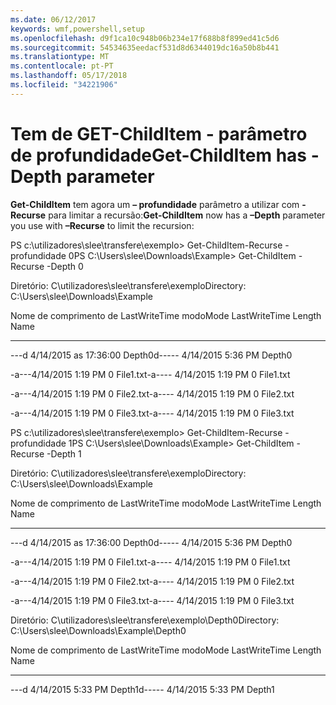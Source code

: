 ```yaml
---
ms.date: 06/12/2017
keywords: wmf,powershell,setup
ms.openlocfilehash: d9f1ca10c948b06b234e17f688b8f899ed41c5d6
ms.sourcegitcommit: 54534635eedacf531d8d6344019dc16a50b8b441
ms.translationtype: MT
ms.contentlocale: pt-PT
ms.lasthandoff: 05/17/2018
ms.locfileid: "34221906"
---
```

# <a name="get-childitem-has--depth-parameter"></a><span data-ttu-id="afdf9-102">Tem de GET-ChildItem - parâmetro de profundidade</span><span class="sxs-lookup"><span data-stu-id="afdf9-102">Get-ChildItem has -Depth parameter</span></span>
<span data-ttu-id="afdf9-103">**Get-ChildItem** tem agora um **– profundidade** parâmetro a utilizar com **-Recurse** para limitar a recursão:</span><span class="sxs-lookup"><span data-stu-id="afdf9-103">**Get-ChildItem** now has a **–Depth** parameter you use with **–Recurse** to limit the recursion:</span></span>

<span data-ttu-id="afdf9-104">PS c:\\utilizadores\\slee\\transfere\\exemplo&gt; Get-ChildItem-Recurse - profundidade 0</span><span class="sxs-lookup"><span data-stu-id="afdf9-104">PS C:\\Users\\slee\\Downloads\\Example&gt; Get-ChildItem -Recurse -Depth 0</span></span>

<span data-ttu-id="afdf9-105">Diretório: C\\utilizadores\\slee\\transfere\\exemplo</span><span class="sxs-lookup"><span data-stu-id="afdf9-105">Directory: C:\\Users\\slee\\Downloads\\Example</span></span>

<span data-ttu-id="afdf9-106">Nome de comprimento de LastWriteTime modo</span><span class="sxs-lookup"><span data-stu-id="afdf9-106">Mode LastWriteTime Length Name</span></span>

---- ------------- ------ ----

<span data-ttu-id="afdf9-107">---d 4/14/2015 as 17:36:00 Depth0</span><span class="sxs-lookup"><span data-stu-id="afdf9-107">d----- 4/14/2015 5:36 PM Depth0</span></span>

<span data-ttu-id="afdf9-108">-a---4/14/2015 1:19 PM 0 File1.txt</span><span class="sxs-lookup"><span data-stu-id="afdf9-108">-a---- 4/14/2015 1:19 PM 0 File1.txt</span></span>

<span data-ttu-id="afdf9-109">-a---4/14/2015 1:19 PM 0 File2.txt</span><span class="sxs-lookup"><span data-stu-id="afdf9-109">-a---- 4/14/2015 1:19 PM 0 File2.txt</span></span>

<span data-ttu-id="afdf9-110">-a---4/14/2015 1:19 PM 0 File3.txt</span><span class="sxs-lookup"><span data-stu-id="afdf9-110">-a---- 4/14/2015 1:19 PM 0 File3.txt</span></span>

<span data-ttu-id="afdf9-111">PS c:\\utilizadores\\slee\\transfere\\exemplo&gt; Get-ChildItem-Recurse - profundidade 1</span><span class="sxs-lookup"><span data-stu-id="afdf9-111">PS C:\\Users\\slee\\Downloads\\Example&gt; Get-ChildItem -Recurse -Depth 1</span></span>

<span data-ttu-id="afdf9-112">Diretório: C\\utilizadores\\slee\\transfere\\exemplo</span><span class="sxs-lookup"><span data-stu-id="afdf9-112">Directory: C:\\Users\\slee\\Downloads\\Example</span></span>

<span data-ttu-id="afdf9-113">Nome de comprimento de LastWriteTime modo</span><span class="sxs-lookup"><span data-stu-id="afdf9-113">Mode LastWriteTime Length Name</span></span>

---- ------------- ------ ----

<span data-ttu-id="afdf9-114">---d 4/14/2015 as 17:36:00 Depth0</span><span class="sxs-lookup"><span data-stu-id="afdf9-114">d----- 4/14/2015 5:36 PM Depth0</span></span>

<span data-ttu-id="afdf9-115">-a---4/14/2015 1:19 PM 0 File1.txt</span><span class="sxs-lookup"><span data-stu-id="afdf9-115">-a---- 4/14/2015 1:19 PM 0 File1.txt</span></span>

<span data-ttu-id="afdf9-116">-a---4/14/2015 1:19 PM 0 File2.txt</span><span class="sxs-lookup"><span data-stu-id="afdf9-116">-a---- 4/14/2015 1:19 PM 0 File2.txt</span></span>

<span data-ttu-id="afdf9-117">-a---4/14/2015 1:19 PM 0 File3.txt</span><span class="sxs-lookup"><span data-stu-id="afdf9-117">-a---- 4/14/2015 1:19 PM 0 File3.txt</span></span>

<span data-ttu-id="afdf9-118">Diretório: C\\utilizadores\\slee\\transfere\\exemplo\\Depth0</span><span class="sxs-lookup"><span data-stu-id="afdf9-118">Directory: C:\\Users\\slee\\Downloads\\Example\\Depth0</span></span>

<span data-ttu-id="afdf9-119">Nome de comprimento de LastWriteTime modo</span><span class="sxs-lookup"><span data-stu-id="afdf9-119">Mode LastWriteTime Length Name</span></span>

---- ------------- ------ ----

<span data-ttu-id="afdf9-120">---d 4/14/2015 5:33 PM Depth1</span><span class="sxs-lookup"><span data-stu-id="afdf9-120">d----- 4/14/2015 5:33 PM Depth1</span></span>
